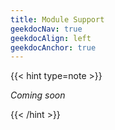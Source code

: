 ```yaml
---
title: Module Support
geekdocNav: true
geekdocAlign: left
geekdocAnchor: true
---
```

{{< hint type=note >}}

*Coming soon*

{{< /hint >}}
